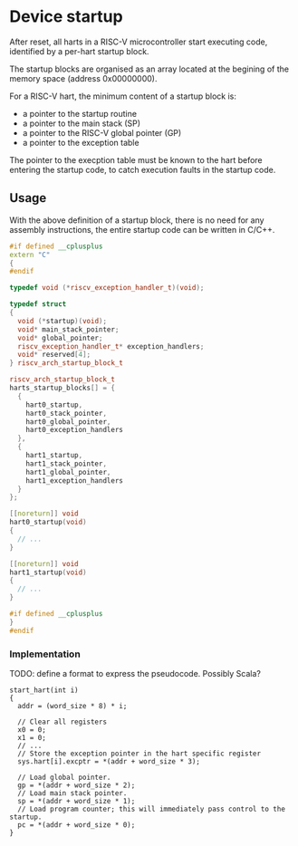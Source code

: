 # Device startup

After reset, all harts in a RISC-V microcontroller start executing code, identified by a per-hart startup block.

The startup blocks are organised as an array located at the begining of the memory space (address 0x00000000).

For a RISC-V hart, the minimum content of a startup block is:

- a pointer to the startup routine
- a pointer to the main stack (SP)
- a pointer to the RISC-V global pointer (GP)
- a pointer to the exception table

The pointer to the execption table must be known to the hart before entering the startup code, to catch execution faults in the startup code.

## Usage

With the above definition of a startup block, there is no need for any assembly instructions, the entire startup code can be written in C/C++.

```cpp
#if defined __cplusplus
extern "C"
{
#endif

typedef void (*riscv_exception_handler_t)(void);

typedef struct
{
  void (*startup)(void);
  void* main_stack_pointer;
  void* global_pointer;
  riscv_exception_handler_t* exception_handlers;
  void* reserved[4];
} riscv_arch_startup_block_t

riscv_arch_startup_block_t
harts_startup_blocks[] = {
  {
    hart0_startup,
    hart0_stack_pointer,
    hart0_global_pointer,
    hart0_exception_handlers
  },
  {
    hart1_startup,
    hart1_stack_pointer,
    hart1_global_pointer,
    hart1_exception_handlers
  }
};

[[noreturn]] void
hart0_startup(void)
{
  // ...
}

[[noreturn]] void
hart1_startup(void)
{
  // ...
}

#if defined __cplusplus
}
#endif
```

### Implementation

TODO: define a format to express the pseudocode. Possibly Scala?

```
start_hart(int i) 
{
  addr = (word_size * 8) * i;
  
  // Clear all registers
  x0 = 0;
  x1 = 0;
  // ...
  // Store the exception pointer in the hart specific register
  sys.hart[i].excptr = *(addr + word_size * 3);
  
  // Load global pointer.
  gp = *(addr + word_size * 2);
  // Load main stack pointer.
  sp = *(addr + word_size * 1);
  // Load program counter; this will immediately pass control to the startup.
  pc = *(addr + word_size * 0);
}
```
